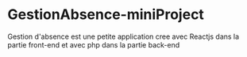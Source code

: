 # GestionAbsence-miniProject
Gestion d'absence est une petite application cree avec Reactjs dans la partie front-end et avec php dans la partie back-end 
